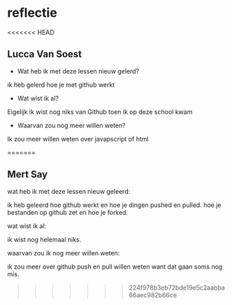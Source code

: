 # reflectie

<<<<<<< HEAD
## Lucca Van Soest

 * Wat heb ik met deze lessen nieuw gelerd?

 ik heb gelerd hoe je met github werkt

 * Wat wist ik al?

 Eigelijk ik wist nog niks van Github toen ik op deze school kwam

 * Waarvan zou nog meer willen weten?

 Ik zou meer willen weten over javapscript of html

=======
<h2>Mert Say</h2>

wat heb ik met deze lessen nieuw geleerd:

ik heb geleerd hoe github werkt en hoe je dingen pushed en pulled. hoe je bestanden op github zet en hoe je forked.

wat wist ik al:

ik wist nog helemaal niks.

waarvan zou ik nog meer willen weten:

ik zou meer over github push en pull willen weten want dat gaan soms nog mis.
>>>>>>> 224f978b3eb72bde19e5c2aabba66aec982b66ce
